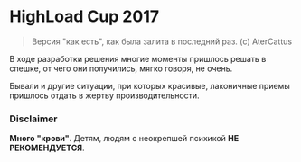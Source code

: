# HighLoad Cup 2017

> Версия "как есть", как была залита в последний раз. (c) AterCattus


В ходе разработки решения многие моменты пришлось решать в спешке, от чего они получились, мягко говоря, не очень.

Бывали и другие ситуации, при которых красивые, лаконичные приемы пришлось отдать в жертву производительности.


### Disclaimer
**Много "крови"**. Детям, людям с неокрепшей психикой **НЕ РЕКОМЕНДУЕТСЯ**.
